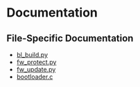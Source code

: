 # Documentation
## File-Specific Documentation
- [bl_build.py](./bl_build.md)
- [fw_protect.py](./fw_protect.md)
- [fw_update.py](./fw_update.md)
- [bootloader.c](./bootloader.md)
##
